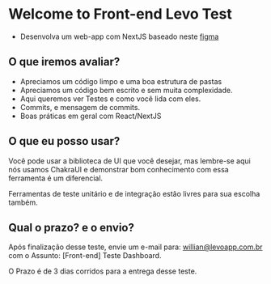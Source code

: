# Welcome to Front-end Levo Test

- Desenvolva um web-app com NextJS baseado neste [figma](https://www.figma.com/proto/dRUBDA4Zf9yGyqLnx0Khqc/Desafio---Dashboard-LEVO?node-id%5B%E2%80%A6%5Dscaling=min-zoom&page-id=1:2&starting-point-node-id=3:6201)

## O que iremos avaliar?
-	Apreciamos um código limpo e uma boa estrutura de pastas
-	Apreciamos um código bem escrito e sem muita complexidade.
-	Aqui queremos ver Testes e como você lida com eles.
-	Commits, e mensagem de commits.
-	Boas práticas em geral com React/NextJS

## O que eu posso usar?

Você pode usar a biblioteca de UI que você desejar, mas lembre-se aqui nós usamos ChakraUI e demonstrar bom conhecimento com essa ferramenta é um diferencial.

Ferramentas de teste unitário e de integração estão livres para sua escolha também.

## Qual o prazo? e o envio?

Após finalização desse teste, envie um e-mail para: willian@levoapp.com.br com o Assunto: [Front-end] Teste Dashboard.

O Prazo é de 3 dias corridos para a entrega desse teste.


